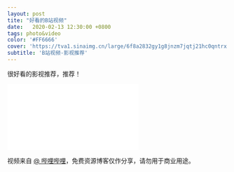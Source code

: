 ```yaml
---
layout: post
tite: "好看的B站视频"
date:   2020-02-13 12:30:00 +0800
tags: photo&video
color: '#FF6666'
cover: 'https://tva1.sinaimg.cn/large/6f8a2832gy1g8jnzm7jqtj21hc0qntrx.jpg'
subtitle: 'B站视频-影视推荐'
---
```


很好看的影视推荐，推荐！

<div class="bilibili">
<iframe src="//player.bilibili.com/player.html?aid=87917234&cid=150204281&page=1" scrolling="no" border="0" frameborder="no" framespacing="0" allowfullscreen="true"> </iframe>
</div>

视频来自 [@ 哔哩哔哩](https://www.bilibili.com/video/av87917234[3]:)，免费资源博客仅作分享，请勿用于商业用途。
